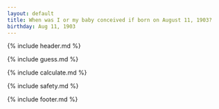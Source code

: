 ```yaml
---
layout: default
title: When was I or my baby conceived if born on August 11, 1903?
birthday: Aug 11, 1903
---
```


{% include header.md %}

{% include guess.md %}

{% include calculate.md %}

{% include safety.md %}

{% include footer.md %}



